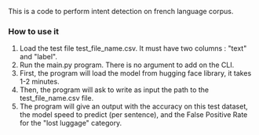 This is a code to perform intent detection on french language corpus.

### How to use it
1) Load the test file test_file_name.csv. It must have two columns : "text" and "label". 
2) Run the main.py program. There is no argument to add on the CLI.
3) First, the program will load the model from hugging face library, it takes 1-2 minutes.
4) Then, the program will ask to write as input the path to the test_file_name.csv file.
5) The program will give an output with the accuracy on this test dataset, the model speed to predict (per sentence), and the False Positive Rate for the "lost luggage" category.
